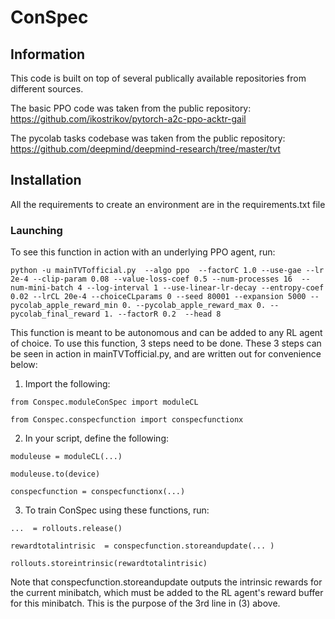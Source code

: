 


# ConSpec

## Information
This code is built on top of several publically available repositories from different sources.

The basic PPO code was taken from the public repository: https://github.com/ikostrikov/pytorch-a2c-ppo-acktr-gail

The pycolab tasks codebase was taken from the public repository: https://github.com/deepmind/deepmind-research/tree/master/tvt

## Installation
All the requirements to create an environment are in the requirements.txt file



### Launching

To see this function in action with an underlying PPO agent, run: 
```
python -u mainTVTofficial.py  --algo ppo  --factorC 1.0 --use-gae --lr 2e-4 --clip-param 0.08 --value-loss-coef 0.5 --num-processes 16  --num-mini-batch 4 --log-interval 1 --use-linear-lr-decay --entropy-coef 0.02 --lrCL 20e-4 --choiceCLparams 0 --seed 80001 --expansion 5000 --pycolab_apple_reward_min 0. --pycolab_apple_reward_max 0. --pycolab_final_reward 1. --factorR 0.2  --head 8
```

This function is meant to be autonomous and can be added to any RL agent of choice. 
To use this function, 3 steps need to be done. These 3 steps can be seen in action in mainTVTofficial.py, and are written out for convenience below:
1. Import the following:
```
from Conspec.moduleConSpec import moduleCL

from Conspec.conspecfunction import conspecfunctionx
```
2. In your script, define the following: 
```
moduleuse = moduleCL(...)

moduleuse.to(device)

conspecfunction = conspecfunctionx(...)
```
3. To train ConSpec using these functions, run:
```
...  = rollouts.release()

rewardtotalintrisic  = conspecfunction.storeandupdate(... ) 

rollouts.storeintrinsic(rewardtotalintrisic)
```
Note that conspecfunction.storeandupdate outputs the intrinsic rewards for the current minibatch, which must be added to the RL agent's reward buffer for this minibatch. 
This is the purpose of the 3rd line in (3) above. 

